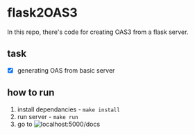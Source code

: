 # flask2OAS3
In this repo, there's code for creating OAS3 from a flask server.

## task 
- [x] generating OAS from basic server

## how to run
1. install dependancies - `make install`
2. run server - `make run`
3. go to ![localhost:5000/docs](localhost:5000/docs)

